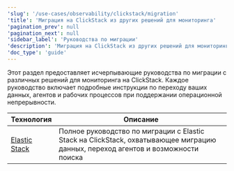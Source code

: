 ```yaml
---
'slug': '/use-cases/observability/clickstack/migration'
'title': 'Миграция на ClickStack из других решений для мониторинга'
'pagination_prev': null
'pagination_next': null
'sidebar_label': 'Руководства по миграции'
'description': 'Миграция на ClickStack из других решений для мониторинга'
'doc_type': 'guide'
---
```


Этот раздел предоставляет исчерпывающие руководства по миграции с различных решений для мониторинга на ClickStack. Каждое руководство включает подробные инструкции по переходу ваших данных, агентов и рабочих процессов при поддержании операционной непрерывности.

| Технология | Описание |
|------------|-------------|
| [Elastic Stack](/use-cases/observability/clickstack/migration/elastic) | Полное руководство по миграции с Elastic Stack на ClickStack, охватывающее миграцию данных, переход агентов и возможности поиска |
